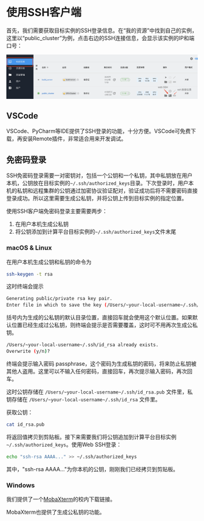 # 使用SSH客户端

首先，我们需要获取目标实例的SSH登录信息。在“我的资源”中找到自己的实例，这里以“public_cluster”为例，点击右边的SSH连接信息，会显示该实例的IP和端口号：

![目标实例的各项操作](../images/public_cluster.png)

## VSCode

VSCode、PyCharm等IDE提供了SSH登录的功能，十分方便。VSCode可免费下载，再安装Remote插件，非常适合用来开发调试。

## 免密码登录

SSH免密码登录需要一对密钥对，包括一个公钥和一个私钥，其中私钥放在用户本机，公钥放在目标实例的`~/.ssh/authorized_keys`目录。下次登录时，用户本机的私钥和远程集群的公钥通过加密协议验证配对，验证成功后将不需要密码直接登录成功。所以这里需要生成公私钥，并将公钥上传到目标实例的指定位置。

使用SSH客户端免密码登录主要需要两步：

1. 在用户本机生成公私钥
2. 将公钥添加到计算平台目标实例的`~/.ssh/authorized_keys`文件末尾

### macOS & Linux

在用户本机生成公钥和私钥的命令为

```bash
ssh-keygen -t rsa
```

这时终端会提示

```bash
Generating public/private rsa key pair.
Enter file in which to save the key (/Users/~your-local-username~/.ssh/id_rsa):
```

括号内为生成的公私钥的默认目录位置，直接回车就会使用这个默认位置。如果默认位置已经生成过公私钥，则终端会提示是否需要覆盖，这时可不用再次生成公私钥。

```bash
/Users/~your-local-username~/.ssh/id_rsa already exists.
Overwrite (y/n)?
```

终端会提示输入密码 passphrase，这个密码为生成私钥的密码，将来防止私钥被其他人盗用。这里可以不输入任何密码，直接回车，再次提示输入密码，再次回车。

这时公钥存储在 `/Users/~your-local-username~/.ssh/id_rsa.pub` 文件里，私钥存储在 `/Users/~your-local-username~/.ssh/id_rsa` 文件里。

获取公钥：

```bash
cat id_rsa.pub
```

将返回值拷贝到剪贴板。接下来需要我们将公钥追加到计算平台目标实例 `~/.ssh/authorized_keys`。使用Web SSH登录：

```bash
echo "ssh-rsa AAAA..." >> ~/.ssh/authorized_keys
```

其中，"ssh-rsa AAAA..."为你本机的公钥，刚刚我们已经拷贝到剪贴板。

### Windows

我们提供了一个[MobaXterm](./../files/MobaXterm_Portable_v20.3.zip)的校内下载链接。

MobaXterm也提供了生成公私钥的功能。

